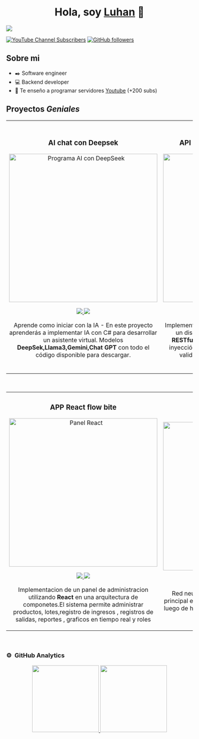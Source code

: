 <div align="center">
<h1 align="center">Hola, soy <a href="https://vlu.code">Luhan</a> 👋</h1>
</div>
<img src="https://imgur.com/DO2K6v1.png">

[![YouTube Channel Subscribers](https://img.shields.io/youtube/channel/subscribers/UCR4OxTu8pEuxW0Ip1R8p3hQ?style=social)](https://youtube.com/@luhan-omar?sub_confirmation=1)
[![GitHub followers](https://img.shields.io/github/followers/omarluhan?style=social)](https://github.com/OmarLuhan)

## Sobre mi

- ✒️ Software engineer 
- 💻 Backend developer 
- 🎥 Te enseño a programar servidores [Youtube](https://youtube.com/@luhan-omar?sub_confirmation=1) (+200 subs)
  <br>

## Proyectos *Geniales*
<table>
<tr>
<td width="50%">
<h3 align="center">AI chat con Deepsek</h3>
<div align="center">
<a href="https://imgur.com/8wnhen9" target="_blank"><img src="https://imgur.com/UzmBLiq.png" width="400" alt="Programa AI con DeepSeek"></a>
<p>
<a href="https://github.com/OmarLuhan/ai-chat.git" target="_blank">
<img src="https://img.shields.io/badge/CÓDIGO-ff9?style=for-the-badge&logo=github&logoColor=black">
</a>
<a href="https://imgur.com/8wnhen9" target="_blank">
<img src="https://img.shields.io/badge/-Youtube-green?style=for-the-badge&color=fbfc40">
</a>
</p>
<p>Aprende como iniciar con la IA </strong> - En este proyecto aprenderás a implementar IA con C# para desarrollar un asistente virtual. Modelos <strong>DeepSek,Llama3,Gemini,Chat GPT</strong> con todo el código disponible para descargar.</p>
</div>
                                                                                      
</td>

<td width="50%">
               <br>
<h3 align="center">API Rest con arquitectura N capas</h3>
<div align="center">                                       
<a href="https://crisfarma.net.pe" target="_blank"><img src="https://imgur.com/iuGdHyV.png" width="400" alt="API Rest N Capas"></a>
<br>
<p>
<a href="https://github.com/OmarLuhan/Pharmacy-API.git" target="_blank">
<img src="https://img.shields.io/badge/C%C3%93DIGO-80ffaa?style=for-the-badge&logo=github&logoColor=black">
</a>
<a href="https://youtube.com/@luhan-omar?sub_confirmation=1" target="_blank">
<img src="https://img.shields.io/badge/-Youtube-green?style=for-the-badge&color=3fFD7f">
</a>
</p>
</p>Implementación de una arquitectura en n capas con un diseño arquitectónico basado en una <strong>API RESTful</strong>.
Este proyecto aplica conceptos como inyección de dependencias, ORMs, mapeadores, validadores, autenticación, autorización y documentación</p>
</div>                                                             
</table>                                                                                 
</div>                                                                              
</div>
<br>
<table>
<tr>
<td width="50%">
<h3 align="center">APP React flow bite</h3>
<div align="center">
<a href="#" target="_blank"><img src="https://imgur.com/davqCL6.png" width="400" alt="Panel React"></a>
<p>
<a href="https://github.com/OmarLuhan/Pharmacy-web.git" target="_blank">
<img src="https://img.shields.io/badge/CÓDIGO-ff9?style=for-the-badge&logo=github&logoColor=black">
</a>
<a href="https://youtube.com/@luhan-omar?sub_confirmation=1" target="_blank">
<img src="https://img.shields.io/badge/-Youtube-green?style=for-the-badge&color=fbfc40">
</a>
</p>
<p>Implementacion de un panel de administracion utilizando <strong>React</strong> en una arquitectura de componetes.El sistema permite administrar 
productos, lotes,registro de ingresos , registros de salidas, reportes , graficos en tiempo real y roles </p>
</div>
                                                                                      
</td>       
<td width="50%">
<h3 align="center">Neuronal Network cpp</h3>
<div align="center">
<a href="https://gist.github.com/OmarLuhan/1fc783cfed8a6044e7886af283e90224" target="_blank"><img src="https://imgur.com/hWMYvZ1.png" width="400" alt="Red neuronal"></a>
<p>
<a href="https://gist.github.com/OmarLuhan/1fc783cfed8a6044e7886af283e90224" target="_blank">
<img src="https://img.shields.io/badge/C%C3%93DIGO-cfaae0?style=for-the-badge&logo=github&logoColor=black">
</a>
<a href="https://youtube.com/@luhan-omar?sub_confirmation=1" target="_blank">
<img src="https://img.shields.io/badge/-Youtube-green?style=for-the-badge&color=ff00f4">
</a>
</p>
<p>Red neuronal simple escrita en c++ , la funcion principal es predecir el peso de kilo gramos a libras , luego de haber sido entrenadas con dos vectores de datos</p>
</div>
                                                                                      
</td>  
</table>                                                                                 
</div>
<br>

### ⚙️ &nbsp;GitHub Analytics
<p align="center">
<a href="https://github.com/OmarLuhan">
  <img height="180em" src="https://github-readme-stats-eight-theta.vercel.app/api?username=OmarLuhan&show_icons=true&theme=tokyonight&include_all_commits=true&count_private=true"/>
  <img height="180em" src="https://github-readme-stats-eight-theta.vercel.app/api/top-langs/?username=Omarluhan&layout=compact&langs_count=8&theme=tokyonight"/>
</a>
</p>
